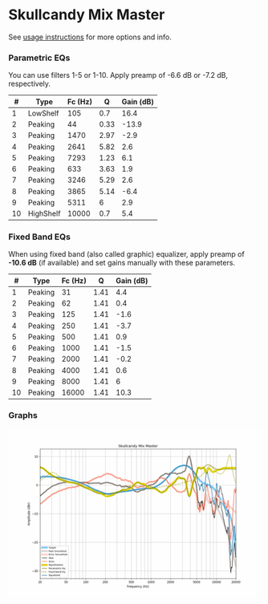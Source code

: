 # Skullcandy Mix Master
See [usage instructions](https://github.com/jaakkopasanen/AutoEq#usage) for more options and info.

### Parametric EQs
You can use filters 1-5 or 1-10. Apply preamp of -6.6 dB or -7.2 dB, respectively.

|   # | Type      |   Fc (Hz) |    Q |   Gain (dB) |
|-----|-----------|-----------|------|-------------|
|   1 | LowShelf  |       105 | 0.7  |        16.4 |
|   2 | Peaking   |        44 | 0.33 |       -13.9 |
|   3 | Peaking   |      1470 | 2.97 |        -2.9 |
|   4 | Peaking   |      2641 | 5.82 |         2.6 |
|   5 | Peaking   |      7293 | 1.23 |         6.1 |
|   6 | Peaking   |       633 | 3.63 |         1.9 |
|   7 | Peaking   |      3246 | 5.29 |         2.6 |
|   8 | Peaking   |      3865 | 5.14 |        -6.4 |
|   9 | Peaking   |      5311 | 6    |         2.9 |
|  10 | HighShelf |     10000 | 0.7  |         5.4 |

### Fixed Band EQs
When using fixed band (also called graphic) equalizer, apply preamp of **-10.6 dB** (if available) and set gains manually with these parameters.

|   # | Type    |   Fc (Hz) |    Q |   Gain (dB) |
|-----|---------|-----------|------|-------------|
|   1 | Peaking |        31 | 1.41 |         4.4 |
|   2 | Peaking |        62 | 1.41 |         0.4 |
|   3 | Peaking |       125 | 1.41 |        -1.6 |
|   4 | Peaking |       250 | 1.41 |        -3.7 |
|   5 | Peaking |       500 | 1.41 |         0.9 |
|   6 | Peaking |      1000 | 1.41 |        -1.5 |
|   7 | Peaking |      2000 | 1.41 |        -0.2 |
|   8 | Peaking |      4000 | 1.41 |         0.6 |
|   9 | Peaking |      8000 | 1.41 |         6   |
|  10 | Peaking |     16000 | 1.41 |        10.3 |

### Graphs
![](./Skullcandy%20Mix%20Master.png)
